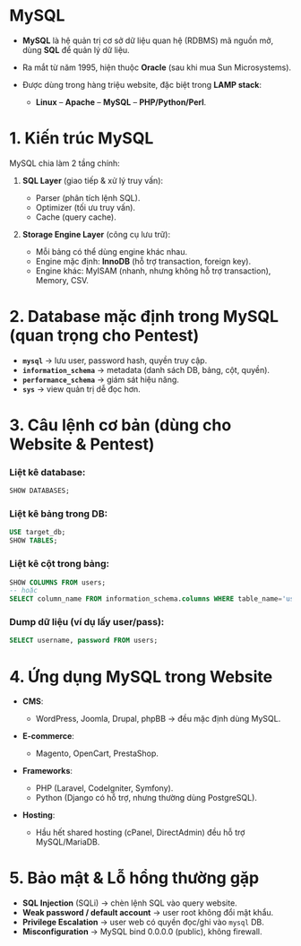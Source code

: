 # MySQL

* **MySQL** là hệ quản trị cơ sở dữ liệu quan hệ (RDBMS) mã nguồn mở, dùng **SQL** để quản lý dữ liệu.
* Ra mắt từ năm 1995, hiện thuộc **Oracle** (sau khi mua Sun Microsystems).
* Được dùng trong hàng triệu website, đặc biệt trong **LAMP stack**:

  * **Linux** – **Apache** – **MySQL** – **PHP/Python/Perl**.


# 1. Kiến trúc MySQL

MySQL chia làm 2 tầng chính:

1. **SQL Layer** (giao tiếp & xử lý truy vấn):

   * Parser (phân tích lệnh SQL).
   * Optimizer (tối ưu truy vấn).
   * Cache (query cache).

2. **Storage Engine Layer** (công cụ lưu trữ):

   * Mỗi bảng có thể dùng engine khác nhau.
   * Engine mặc định: **InnoDB** (hỗ trợ transaction, foreign key).
   * Engine khác: MyISAM (nhanh, nhưng không hỗ trợ transaction), Memory, CSV.


# 2. Database mặc định trong MySQL (quan trọng cho Pentest)

* **`mysql`** → lưu user, password hash, quyền truy cập.
* **`information_schema`** → metadata (danh sách DB, bảng, cột, quyền).
* **`performance_schema`** → giám sát hiệu năng.
* **`sys`** → view quản trị dễ đọc hơn.

# 3. Câu lệnh cơ bản (dùng cho Website & Pentest)

### Liệt kê database:

```sql
SHOW DATABASES;
```

### Liệt kê bảng trong DB:

```sql
USE target_db;
SHOW TABLES;
```

### Liệt kê cột trong bảng:

```sql
SHOW COLUMNS FROM users;
-- hoặc
SELECT column_name FROM information_schema.columns WHERE table_name='users';
```

### Dump dữ liệu (ví dụ lấy user/pass):

```sql
SELECT username, password FROM users;
```

# 4. Ứng dụng MySQL trong Website

* **CMS**:

  * WordPress, Joomla, Drupal, phpBB → đều mặc định dùng MySQL.
* **E-commerce**:

  * Magento, OpenCart, PrestaShop.
* **Frameworks**:

  * PHP (Laravel, CodeIgniter, Symfony).
  * Python (Django có hỗ trợ, nhưng thường dùng PostgreSQL).
* **Hosting**:

  * Hầu hết shared hosting (cPanel, DirectAdmin) đều hỗ trợ MySQL/MariaDB.

# 5. Bảo mật & Lỗ hổng thường gặp

* **SQL Injection** (SQLi) → chèn lệnh SQL vào query website.
* **Weak password / default account** → user root không đổi mật khẩu.
* **Privilege Escalation** → user web có quyền đọc/ghi vào `mysql` DB.
* **Misconfiguration** → MySQL bind 0.0.0.0 (public), không firewall.



